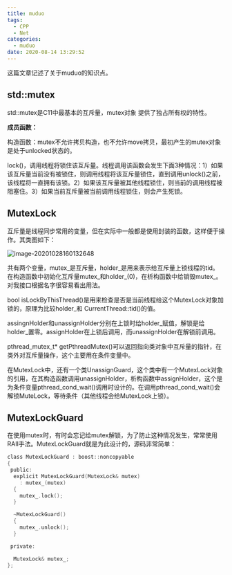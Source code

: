 ```yaml
---
title: muduo
tags:
  - CPP 
  - Net
categories:
  - muduo
date: 2020-08-14 13:29:52
---
```


这篇文章记述了关于muduo的知识点。

<!--more-->

## std::mutex

std::mutex是C11中最基本的互斥量，mutex对象 提供了独占所有权的特性。

**成员函数：**

构造函数：mutex不允许拷贝构造，也不允许move拷贝，最初产生的mutex对象是处于unlocked状态的。

lock()，调用线程将锁住该互斥量。线程调用该函数会发生下面3种情况：1）如果该互斥量当前没有被锁住，则调用线程将该互斥量锁住，直到调用unlock()之前，该线程将一直拥有该锁。2）如果该互斥量被其他线程锁住，则当前的调用线程被阻塞住。3）如果当前互斥量被当前调用线程锁住，则会产生死锁。

## MutexLock

互斥量是线程同步常用的变量，但在实际中一般都是使用封装的函数，这样便于操作。其类图如下：

![image-20201028160132648](https://i.loli.net/2020/10/28/8u3htDpQTIPVdHW.png)

共有两个变量，mutex_是互斥量，holder_是用来表示给互斥量上锁线程的tid。
在构造函数中初始化互斥量mutex_和holder_(0)，在析构函数中给销毁mutex_。对我接口根据名字很容易看出用法。

bool isLockByThisThread()是用来检查是否是当前线程给这个MutexLock对象加锁的，原理为比较holder_和 CurrentThread::tid()的值。

assingnHolder和unassignHolder分别在上锁时给holder_赋值，解锁是给holder_置零。assignHolder在上锁后调用，而unassignHolder在解锁前调用。

pthread_mutex_t* getPthreadMutex()可以返回指向类对象中互斥量的指针，在类外对互斥量操作，这个主要用在条件变量中。

在MutexLock中，还有一个类UnassignGuard，这个类中有一个MutexLock对象的引用，在其构造函数调用unassignHolder，析构函数中assignHolder，这个是为条件变量pthread_cond_wait()调用时设计的。在调用pthread_cond_wait()会解锁MuteLock，等待条件（其他线程会给MutexLock上锁）。

## MutexLockGuard

在使用mutex时，有时会忘记给mutex解锁，为了防止这种情况发生，常常使用RAII手法。MutexLockGuard就是为此设计的，源码非常简单：

```c
class MutexLockGuard : boost::noncopyable
{
 public:
  explicit MutexLockGuard(MutexLock& mutex)
    : mutex_(mutex)
  {
    mutex_.lock();
  }

  ~MutexLockGuard()
  {
    mutex_.unlock();
  }

 private:

  MutexLock& mutex_;
};
```

